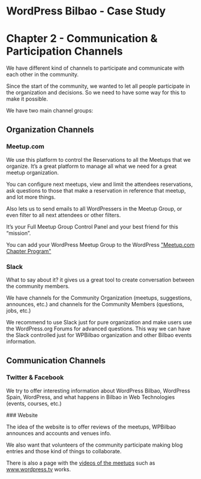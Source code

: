 # WordPress Bilbao - Case Study

# Chapter 2 - Communication & Participation Channels

We have different kind of channels to participate and communicate with each other in the community.

Since the start of the community, we wanted to let all people participate in the organization and decisions. So we need to have some way for this to make it possible.

We have two main channel groups:

## Organization Channels

### Meetup.com

We use this platform to control the Reservations to all the Meetups that we organize. It’s a great platform to manage all what we need for a great meetup organization.

You can configure next meetups, view and limit the attendees reservations, ask questions to those that make a reservation in reference that meetup, and lot more things.

Also lets us to send emails to all WordPressers in the Meetup Group, or even filter to all next attendees or other filters.

It’s your Full Meetup Group Control Panel and your best friend for this “mission”.

You can add your WordPress Meetup Group to the WordPress ["Meetup.com Chapter Program"](https://make.wordpress.org/community/meetups/)

### Slack

What to say about it? it gives us a great tool to create conversation between the community members.

We have channels for the Community Organization (meetups, suggestions, announces, etc.) and channels for the Community Members (questions, jobs, etc.)

We recommend to use Slack just for pure organization and make users use the WordPress.org Forums for advanced questions. This way we can have the Slack controlled just for WPBilbao organization and other Bilbao events information.

## Communication Channels

### Twitter & Facebook

We try to offer interesting information about WordPress Bilbao, WordPress Spain, WordPress, and what happens in Bilbao in Web Technologies (events, courses, etc.)

### Website

The idea of the website is to offer reviews of the meetups, WPBilbao announces and accounts and venues info.

We also want that volunteers of the community participate making blog entries and those kind of things to collaborate.

There is also a page with the [videos of the meetups](http://www.wpbilbao.es/videos/) such as www.wordpress.tv works.
